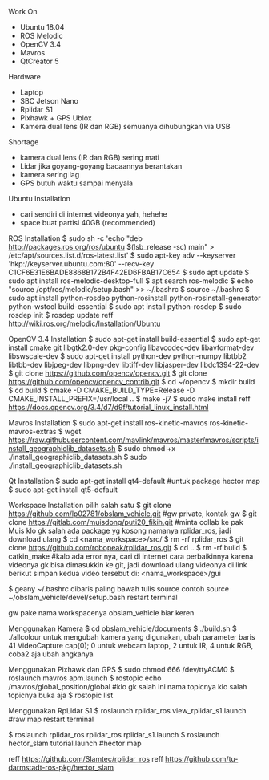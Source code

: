 Work On
- Ubuntu 18.04
- ROS Melodic
- OpenCV 3.4
- Mavros
- QtCreator 5

Hardware
- Laptop
- SBC Jetson Nano 
- Rplidar S1 
- Pixhawk + GPS Ublox
- Kamera dual lens (IR dan RGB)
semuanya dihubungkan via USB

Shortage
- kamera dual lens (IR dan RGB) sering mati
- Lidar jika goyang-goyang bacaannya berantakan
- kamera sering lag
- GPS butuh waktu sampai menyala

Ubuntu Installation
- cari sendiri di internet videonya yah, hehehe
- space buat partisi 40GB (recommended)

ROS Installation
$ sudo sh -c 'echo "deb http://packages.ros.org/ros/ubuntu $(lsb_release -sc) main" > /etc/apt/sources.list.d/ros-latest.list'
$ sudo apt-key adv --keyserver 'hkp://keyserver.ubuntu.com:80' --recv-key C1CF6E31E6BADE8868B172B4F42ED6FBAB17C654
$ sudo apt update
$ sudo apt install ros-melodic-desktop-full
$ apt search ros-melodic
$ echo "source /opt/ros/melodic/setup.bash" >> ~/.bashrc
$ source ~/.bashrc
$ sudo apt install python-rosdep python-rosinstall python-rosinstall-generator python-wstool build-essential
$ sudo apt install python-rosdep
$ sudo rosdep init
$ rosdep update
reff http://wiki.ros.org/melodic/Installation/Ubuntu

OpenCV 3.4 Installation
$ sudo apt-get install build-essential
$ sudo apt-get install cmake git libgtk2.0-dev pkg-config libavcodec-dev libavformat-dev libswscale-dev
$ sudo apt-get install python-dev python-numpy libtbb2 libtbb-dev libjpeg-dev libpng-dev libtiff-dev libjasper-dev libdc1394-22-dev
$ git clone https://github.com/opencv/opencv.git
$ git clone https://github.com/opencv/opencv_contrib.git
$ cd ~/opencv
$ mkdir build
$ cd build
$ cmake -D CMAKE_BUILD_TYPE=Release -D CMAKE_INSTALL_PREFIX=/usr/local ..
$ make -j7
$ sudo make install
reff https://docs.opencv.org/3.4/d7/d9f/tutorial_linux_install.html

Mavros Installation
$ sudo apt-get install ros-kinetic-mavros ros-kinetic-mavros-extras
$ wget https://raw.githubusercontent.com/mavlink/mavros/master/mavros/scripts/install_geographiclib_datasets.sh
$ sudo chmod +x ./install_geographiclib_datasets.sh
$ sudo ./install_geographiclib_datasets.sh

Qt Installation 
$ sudo apt-get install qt4-default  #untuk package hector map
$ sudo apt-get install qt5-default

Workspace Installation
pilih salah satu
$ git clone https://github.com/lp02781/obslam_vehicle.git #gw private, kontak gw
$ git clone https://gitlab.com/muisdong/puti20_fikih.git #minta collab ke pak Muis
klo gk salah ada package yg kosong namanya rplidar_ros, jadi download ulang
$ cd <nama_workspace>/src/
$ rm -rf rplidar_ros
$ git clone https://github.com/robopeak/rplidar_ros.git
$ cd ..
$ rm -rf build
$ catkin_make #kalo ada error nya, cari di internet cara perbaikinnya
karena videonya gk bisa dimasukkin ke git, jadi download ulang videonya di link berikut
simpan kedua video tersebut di: 
 <nama_workspace>/gui

$ geany ~/.bashrc
dibaris paling bawah tulis 
	source <alamat workspace>
	contoh
	source ~/obslam_vehicle/devel/setup.bash
restart terminal

gw pake nama workspacenya obslam_vehicle biar keren

Menggunakan Kamera
$ cd obslam_vehicle/documents
$ ./build.sh
$ ./allcolour
untuk mengubah kamera yang digunakan, ubah parameter baris 41
	VideoCapture cap(0); 0 untuk webcam laptop, 2 untuk IR, 4 untuk RGB, coba2 aja ubah angkanya

Menggunakan Pixhawk dan GPS
$ sudo chmod 666 /dev/ttyACM0
$ roslaunch mavros apm.launch
$ rostopic echo /mavros/global_position/global #klo gk salah ini nama topicnya
klo salah topicnya buka aja
$ rostopic list

Menggunakan RpLidar S1
$ roslaunch rplidar_ros view_rplidar_s1.launch #raw map
restart terminal

$ roslaunch rplidar_ros rplidar_ros rplidar_s1.launch
$ roslaunch hector_slam tutorial.launch #hector map

reff https://github.com/Slamtec/rplidar_ros
reff https://github.com/tu-darmstadt-ros-pkg/hector_slam
